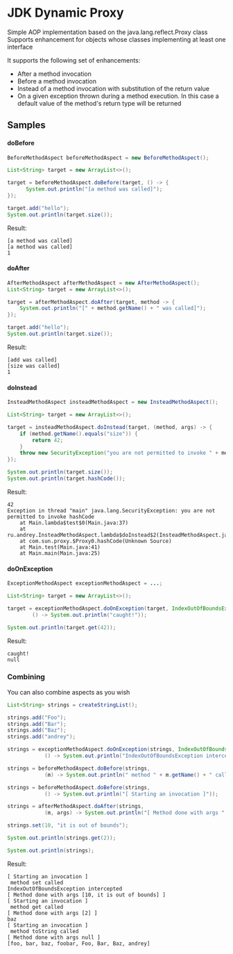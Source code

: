 # JDK Dynamic Proxy
Simple AOP implementation based on the java.lang.reflect.Proxy class <br/>
Supports enhancement for objects whose classes implementing at least one interface

It supports the following set of enhancements:
+ After a method invocation
+ Before a method invocation
+ Instead of a method invocation with substitution of the return value
+ On a given exception thrown during a method execution. In this case a default value of the method's return type will be returned

## Samples
#### doBefore 
```java
BeforeMethodAspect beforeMethodAspect = new BeforeMethodAspect();

List<String> target = new ArrayList<>();

target = beforeMethodAspect.doBefore(target, () -> {
      System.out.println("[a method was called]");
});

target.add("hello");
System.out.println(target.size());
```
Result:
```
[a method was called]
[a method was called]
1
```
#### doAfter
```java
AfterMethodAspect afterMethodAspect = new AfterMethodAspect();
List<String> target = new ArrayList<>();

target = afterMethodAspect.doAfter(target, method -> {
    System.out.println("[" + method.getName() + " was called]");
});

target.add("hello");
System.out.println(target.size());
```
Result:
```
[add was called]
[size was called]
1
```
#### doInstead
```java
InsteadMethodAspect insteadMethodAspect = new InsteadMethodAspect();

List<String> target = new ArrayList<>();

target = insteadMethodAspect.doInstead(target, (method, args) -> {
    if (method.getName().equals("size")) {
        return 42;
    }
    throw new SecurityException("you are not permitted to invoke " + method.getName());
});

System.out.println(target.size());
System.out.println(target.hashCode());

```
Result:
```
42
Exception in thread "main" java.lang.SecurityException: you are not permitted to invoke hashCode
	at Main.lambda$test$0(Main.java:37)
	at ru.andrey.InsteadMethodAspect.lambda$doInstead$2(InsteadMethodAspect.java:23)
	at com.sun.proxy.$Proxy0.hashCode(Unknown Source)
	at Main.test(Main.java:41)
	at Main.main(Main.java:25)
```
#### doOnException
```java
ExceptionMethodAspect exceptionMethodAspect = ...;

List<String> target = new ArrayList<>();

target = exceptionMethodAspect.doOnException(target, IndexOutOfBoundsException.class,
        () -> System.out.println("caught!"));

System.out.println(target.get(42));
```
Result:
```
caught!
null
```
### Combining
You can also combine aspects as you wish
```java
List<String> strings = createStringList();

strings.add("Foo");
strings.add("Bar");
strings.add("Baz");
strings.add("andrey");

strings = exceptionMethodAspect.doOnException(strings, IndexOutOfBoundsException.class,
            () -> System.out.println("IndexOutOfBoundsException intercepted"));

strings = beforeMethodAspect.doBefore(strings,
            (m) -> System.out.println(" method " + m.getName() + " called "));

strings = beforeMethodAspect.doBefore(strings,
            () -> System.out.println("[ Starting an invocation ]"));

strings = afterMethodAspect.doAfter(strings,
            (m, args) -> System.out.println("[ Method done with args " + Arrays.toString(args) +  " ]"));

strings.set(10, "it is out of bounds");

System.out.println(strings.get(2));

System.out.println(strings);
```
Result:
```
[ Starting an invocation ]
 method set called 
IndexOutOfBoundsException intercepted
[ Method done with args [10, it is out of bounds] ]
[ Starting an invocation ]
 method get called 
[ Method done with args [2] ]
baz
[ Starting an invocation ]
 method toString called 
[ Method done with args null ]
[foo, bar, baz, foobar, Foo, Bar, Baz, andrey]
```
